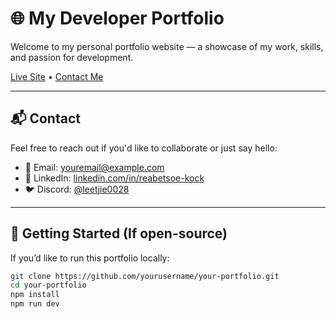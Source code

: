 # 🌐 My Developer Portfolio

Welcome to my personal portfolio website — a showcase of my work, skills, and passion for development.

[Live Site](https://rea-portfolio.vercel.app/) • [Contact Me](mailto:ieleenkock@gmail.com)

---



## 📬 Contact

Feel free to reach out if you'd like to collaborate or just say hello:

- 📧 Email: [youremail@example.com](mailto:ieleenkock@gmail.com.com)
- 💼 LinkedIn: [linkedin.com/in/reabetsoe-kock](https://linkedin.com/in/reabetsoe-kock)
- 🐦 Discord: [@leetjie0028]([https://twitter.com/yourhandle](https://discord.com/users/1245530595631828992))

---

## 🏁 Getting Started (If open-source)

If you’d like to run this portfolio locally:

```bash
git clone https://github.com/yourusername/your-portfolio.git
cd your-portfolio
npm install
npm run dev
